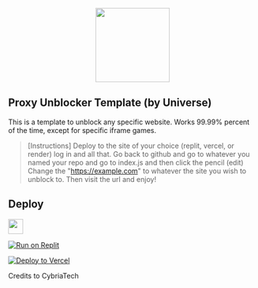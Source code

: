 <p align="center">
<kbd>
<img width="150px" src="https://lh6.googleusercontent.com/QmrH0p7T1O9UjRWwxBTiF9bWqlXsIzL0pF5y_tdljiPxP25iXuWwsWJ56A-o0bu4OOICgLkdAxazGZhL7qEK7NA=w16383">
</kbd>
</p>

## Proxy Unblocker Template (by Universe)

This is a template to unblock any specific website. Works 99.99% percent of the time, except for specific iframe games.

> [Instructions]
> Deploy to the site of your choice (replit, vercel, or render) log in and all that.
> Go back to github and go to whatever you named your repo and go to index.js and then click the pencil (edit)
> Change the "https://example.com" to whatever the site you wish to unblock to. Then visit the url and enjoy!


## Deploy

<a href="https://render.com/deploy?repo=https://github.com/redzgt/Proxy-Unblocker-Template"><img height="30px" src="https://img.shields.io/badge/render-4f65f1.svg?style=for-the-badge&logo=render&logoColor=46e3b7"><img></a>

[![Run on Replit](https://binbashbanana.github.io/deploy-buttons/buttons/remade/replit.svg)](https://replit.com/github/redzgt/Proxy-Unblocker-Template)

[![Deploy to Vercel](https://vercel.com/button)](https://vercel.com/new/clone?repository-url=https%3A%2F%2Fgithub.com%2Fredzgt%2FProxy-Unblocker-Template)

Credits to CybriaTech
